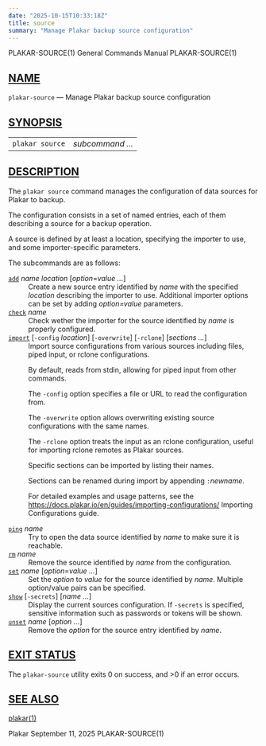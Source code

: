 ```yaml
---
date: "2025-10-15T10:33:18Z"
title: source
summary: "Manage Plakar backup source configuration"
---
```

<div class="head" role="doc-pageheader" aria-label="Manual header
  line"><span class="head-ltitle">PLAKAR-SOURCE(1)</span>
  <span class="head-vol">General Commands Manual</span>
  <span class="head-rtitle">PLAKAR-SOURCE(1)</span></div>
<main class="manual-text">
<section class="Sh">
<h2 class="Sh" id="NAME"><a class="permalink" href="#NAME">NAME</a></h2>
<p class="Pp"><code class="Nm">plakar-source</code> &#x2014;
    <span class="Nd" role="doc-subtitle">Manage Plakar backup source
    configuration</span></p>
</section>
<section class="Sh">
<h2 class="Sh" id="SYNOPSIS"><a class="permalink" href="#SYNOPSIS">SYNOPSIS</a></h2>
<table class="Nm">
  <tr>
    <td><code class="Nm">plakar source</code></td>
    <td><var class="Ar">subcommand ...</var></td>
  </tr>
</table>
</section>
<section class="Sh">
<h2 class="Sh" id="DESCRIPTION"><a class="permalink" href="#DESCRIPTION">DESCRIPTION</a></h2>
<p class="Pp">The <code class="Nm">plakar source</code> command manages the
    configuration of data sources for Plakar to backup.</p>
<p class="Pp">The configuration consists in a set of named entries, each of them
    describing a source for a backup operation.</p>
<p class="Pp">A source is defined by at least a location, specifying the
    importer to use, and some importer-specific parameters.</p>
<p class="Pp">The subcommands are as follows:</p>
<dl class="Bl-tag">
  <dt id="add"><a class="permalink" href="#add"><code class="Cm">add</code></a>
    <var class="Ar">name</var> <var class="Ar">location</var>
    [<var class="Ar">option</var><span class="No">=</span><var class="Ar">value
    ...</var>]</dt>
  <dd>Create a new source entry identified by <var class="Ar">name</var> with
      the specified <var class="Ar">location</var> describing the importer to
      use. Additional importer options can be set by adding
      <var class="Ar">option=value</var> parameters.</dd>
  <dt id="check"><a class="permalink" href="#check"><code class="Cm">check</code></a>
    <var class="Ar">name</var></dt>
  <dd>Check wether the importer for the source identified by
      <var class="Ar">name</var> is properly configured.</dd>
  <dt id="import"><a class="permalink" href="#import"><code class="Cm">import</code></a>
    [<code class="Fl">-config</code> <var class="Ar">location</var>]
    [<code class="Fl">-overwrite</code>] [<code class="Fl">-rclone</code>]
    [<var class="Ar">sections ...</var>]</dt>
  <dd>Import source configurations from various sources including files, piped
      input, or rclone configurations.
    <p class="Pp">By default, reads from stdin, allowing for piped input from
        other commands.</p>
    <p class="Pp">The <code class="Fl">-config</code> option specifies a file or
        URL to read the configuration from.</p>
    <p class="Pp">The <code class="Fl">-overwrite</code> option allows
        overwriting existing source configurations with the same names.</p>
    <p class="Pp">The <code class="Fl">-rclone</code> option treats the input as
        an rclone configuration, useful for importing rclone remotes as Plakar
        sources.</p>
    <p class="Pp">Specific sections can be imported by listing their names.</p>
    <p class="Pp">Sections can be renamed during import by appending
        <code class="Cm">:</code><var class="Ar">newname</var>.</p>
    <p class="Pp">For detailed examples and usage patterns, see the
        <a class="Lk" href="https://docs.plakar.io/en/guides/importing-configurations/">https://docs.plakar.io/en/guides/importing-configurations/</a>
        Importing Configurations guide.</p>
  </dd>
  <dt id="ping"><a class="permalink" href="#ping"><code class="Cm">ping</code></a>
    <var class="Ar">name</var></dt>
  <dd>Try to open the data source identified by <var class="Ar">name</var> to
      make sure it is reachable.</dd>
  <dt id="rm"><a class="permalink" href="#rm"><code class="Cm">rm</code></a>
    <var class="Ar">name</var></dt>
  <dd>Remove the source identified by <var class="Ar">name</var> from the
      configuration.</dd>
  <dt id="set"><a class="permalink" href="#set"><code class="Cm">set</code></a>
    <var class="Ar">name</var>
    [<var class="Ar">option</var><span class="No">=</span><var class="Ar">value
    ...</var>]</dt>
  <dd>Set the <var class="Ar">option</var> to <var class="Ar">value</var> for
      the source identified by <var class="Ar">name</var>. Multiple option/value
      pairs can be specified.</dd>
  <dt id="show"><a class="permalink" href="#show"><code class="Cm">show</code></a>
    [<code class="Fl">-secrets</code>] [<var class="Ar">name ...</var>]</dt>
  <dd>Display the current sources configuration. If
      <code class="Fl">-secrets</code> is specified, sensitive information such
      as passwords or tokens will be shown.</dd>
  <dt id="unset"><a class="permalink" href="#unset"><code class="Cm">unset</code></a>
    <var class="Ar">name</var> [<var class="Ar">option ...</var>]</dt>
  <dd>Remove the <var class="Ar">option</var> for the source entry identified by
      <var class="Ar">name</var>.</dd>
</dl>
</section>
<section class="Sh">
<h2 class="Sh" id="EXIT_STATUS"><a class="permalink" href="#EXIT_STATUS">EXIT
  STATUS</a></h2>
<p class="Pp">The <code class="Nm">plakar-source</code> utility exits&#x00A0;0
    on success, and&#x00A0;&gt;0 if an error occurs.</p>
</section>
<section class="Sh">
<h2 class="Sh" id="SEE_ALSO"><a class="permalink" href="#SEE_ALSO">SEE
  ALSO</a></h2>
<p class="Pp"><a class="Xr" href="../plakar/" aria-label="plakar, section
    1">plakar(1)</a></p>
</section>
</main>
<div class="foot" role="doc-pagefooter" aria-label="Manual footer
  line"><span class="foot-left">Plakar</span> <span class="foot-date">September
  11, 2025</span> <span class="foot-right">PLAKAR-SOURCE(1)</span></div>
